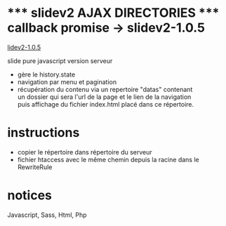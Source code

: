 # *** slidev2 AJAX DIRECTORIES *** callback promise -> slidev2-1.0.5 

[lidev2-1.0.5](https://github.com/marmits/slidev2/archive/v1.0.5.zip)

slide pure javascript version serveur
- gère le history.state
- navigation par menu et pagination
- récupération du contenu via un repertoire "datas" contenant  
 un dossier qui sera l'url de la page et le lien de la navigation  
 puis affichage du fichier index.html placé dans ce répertoire.


# instructions
- copier le répertoire dans répertoire du serveur
- fichier htaccess avec le même chemin depuis la racine dans le RewriteRule

# notices 
Javascript, Sass, Html, Php
